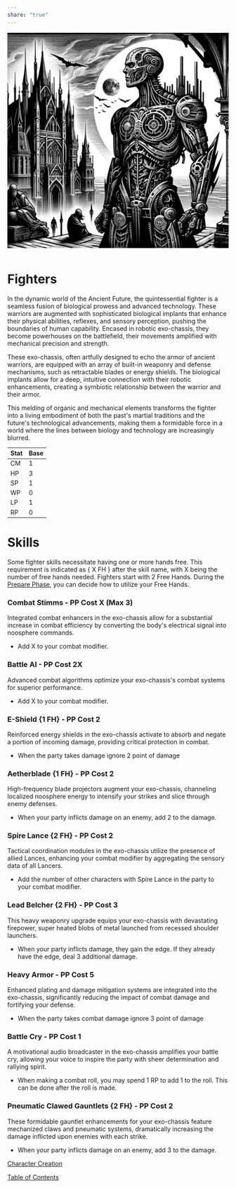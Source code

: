 ```yaml
---  
share: "true"  
---  
```

  
![fighter](./fighter.png)  
  
# Fighters    
    
In the dynamic world of the Ancient Future, the quintessential fighter is a seamless fusion of biological prowess and advanced technology. These warriors are augmented with sophisticated biological implants that enhance their physical abilities, reflexes, and sensory perception, pushing the boundaries of human capability. Encased in robotic exo-chassis, they become powerhouses on the battlefield, their movements amplified with mechanical precision and strength.     
    
These exo-chassis, often artfully designed to echo the armor of ancient warriors, are equipped with an array of built-in weaponry and defense mechanisms, such as retractable blades or energy shields. The biological implants allow for a deep, intuitive connection with their robotic enhancements, creating a symbiotic relationship between the warrior and their armor.     
    
This melding of organic and mechanical elements transforms the fighter into a living embodiment of both the past's martial traditions and the future's technological advancements, making them a formidable force in a world where the lines between biology and technology are increasingly blurred.    
    
| Stat | Base |    
| ---- | ---- |    
| CM | 1 |    
| HP | 3 |    
| SP | 1 |    
| WP | 0 |    
| LP | 1 |    
| RP | 0 |    
    
# Skills    
    
Some fighter skills necessitate having one or more hands free. This requirement is indicated as { X FH } after the skill name, with X being the number of free hands needed. Fighters start with 2 Free Hands. During the [Prepare Phase](./Prepare%20Phase.html), you can decide how to utilize your Free Hands.    
    
### Combat Stimms - PP Cost X (Max 3)    
    
Integrated combat enhancers in the exo-chassis allow for a substantial increase in combat efficiency by converting the body's electrical signal into noosphere commands.    
    
  - Add X to your combat modifier.    
    
### Battle AI - PP Cost 2X    
    
Advanced combat algorithms optimize your exo-chassis's combat systems for superior performance.    
    
 - Add X to your combat modifier.    
    
### E-Shield {1 FH} - PP Cost 2    
    
Reinforced energy shields in the exo-chassis activate to absorb and negate a portion of incoming damage, providing critical protection in combat.    
    
  - When the party takes damage ignore 2 point of damage    
    
### Aetherblade {1 FH} - PP Cost 2    
    
High-frequency blade projectors augment your exo-chassis, channeling localized noosphere energy to intensify your strikes and slice through enemy defenses.    
      
  - When your party inflicts damage on an enemy, add 2 to the damage.    
    
### Spire Lance {2 FH} - PP Cost 2    
    
Tactical coordination modules in the exo-chassis utilize the presence of allied Lances, enhancing your combat modifier by aggregating the sensory data of all Lancers.    
    
  - Add the number of other characters with Spire Lance in the party to your combat modifier.    
    
### Lead Belcher {2 FH} - PP Cost 3    
    
This heavy weaponry upgrade equips your exo-chassis with devastating firepower, super heated blobs of metal launched from recessed shoulder launchers.    
    
  - When your party inflicts damage, they gain the edge. If they already have the edge, deal 3 additional damage.    
    
### Heavy Armor - PP Cost 5    
    
Enhanced plating and damage mitigation systems are integrated into the exo-chassis, significantly reducing the impact of combat damage and fortifying your defense.    
    
  - When the party takes combat damage ignore 3 point of damage    
    
### Battle Cry - PP Cost 1    
    
A motivational audio broadcaster in the exo-chassis amplifies your battle cry, allowing your voice to inspire the party with sheer determination and rallying spirit.    
    
  - When making a combat roll, you may spend 1 RP to add 1 to the roll. This can be done after the roll is made.    
    
### Pneumatic Clawed Gauntlets {2 FH} - PP Cost 2    
    
These formidable gauntlet enhancements for your exo-chassis feature mechanized claws and pneumatic systems, dramatically increasing the damage inflicted upon enemies with each strike.    
    
 - When your party inflicts damage on an enemy, add 3 to the damage.    
    
[Character Creation](./Character%20Creation.html)    
    
[Table of Contents](./Table%20of%20Contents.html)